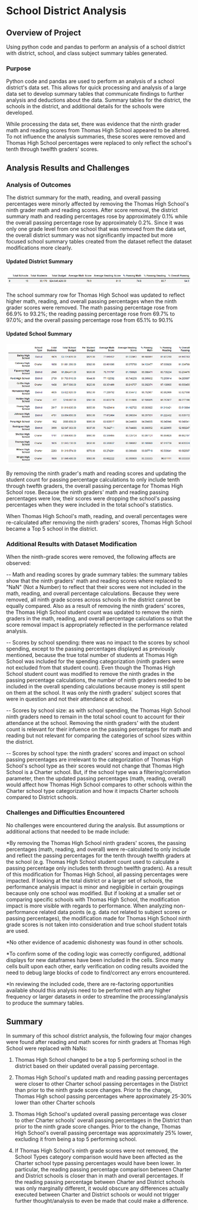 # School District Analysis

## Overview of Project

Using python code and pandas to perform an analysis of a school district with district, school, and class subject summary tables generated.

### Purpose

Python code and pandas are used to perform an analysis of a school district's data set.  This allows for quick processing and analysis of a large data set to develop summary tables that communicate findings to further analysis and deductions about the data.  Summary tables for the district, the schools in the district, and additional details for the schools were developed.  

While processing the data set, there was evidence that the ninth grader math and reading scores from Thomas High School appeared to be altered.  To not influence the analysis summaries, these scores were removed and Thomas High School percentages were replaced to only reflect the school's tenth through twelfth graders' scores.  

## Analysis Results and Challenges

### Analysis of Outcomes 

The district summary for the math, reading, and overall passing percentages were minorly affected by removing the Thomas High School's ninth grader math and reading scores.  After score removal, the district summary math and reading percentages rose by approximately 0.1% while the overall passing percentage rose by approximately 0.2%.  Since it was only one grade level from one school that was removed from the data set, the overall district summary was not significantly impacted but more focused school summary tables created from the dataset reflect the dataset modifications more clearly.

#### Updated District Summary
![](images/district_summary.png)

The school summary row for Thomas High School was updated to reflect higher math, reading, and overall passing percentages when the ninth grader scores were removed.  The math passing percentage rose from 66.9% to 93.2%; the reading passing percentage rose from 69.7% to 97.0%; and the overall passing percentage rose from 65.1% to 90.1%

#### Updated School Summary
![](images/school_summary.png)

By removing the ninth grader's math and reading scores and updating the student count for passing percentage calculations to only include tenth through twefth graders, the overall passing percentage for Thomas High School rose.  Because the ninth graders' math and reading passing percentages were low, their scores were dropping the school's passing percentages when they were included in the total school's statistics.

When Thomas High School's math, reading, and overall percentages were re-calculated after removing the ninth graders' scores, Thomas High School became a Top 5 school in the district.

### Additional Results with Dataset Modification

When the ninth-grade scores were removed, the following affects are observed:

-- Math and reading scores by grade summary tables: the summary tables show that the ninth graders' math and reading scores where replaced to "NaN" (Not a Number) to reflect that their scores were not included in the math, reading, and overall percentage calculations.  Because they were removed, all ninth grade scores across schools in the district cannot be equally compared.  Also as a result of removing the ninth graders' scores, the Thomas High School student count was updated to remove the ninth graders in the math, reading, and overall percentage calculations so that the score removal impact is appropriately reflected in the performance related analysis.

-- Scores by school spending:  there was no impact to the scores by school spending, except to the passing percentages displayed as previously mentioned, because the true total number of students at Thomas High School was included for the spending categorization (ninth graders were not excluded from that student count).  Even though the Thomas High School student count was modified to remove the ninth grades in the passing percentage calculations, the number of ninth graders needed to be included in the overall spending calculations because money is still spent on them at the school.  It was only the ninth graders' subject scores that were in question and not their attendance at school. 

-- Scores by school size:  as with school spending, the Thomas High School ninth graders need to remain in the total school count to account for their attendance at the school. Removing the ninth graders' with the student count is relevant for their infuence on the passing percentages for math and reading but not relevant for comparing the categories of school sizes within the district.

-- Scores by school type:  the ninth graders' scores and impact on school passing percentages are irrelevant to the categorization of Thomas High School's school type as their scores would not change that Thomas High School is a Charter school.  But, if the school type was a filtering/correlation parameter, then the updated passing percentages (math, reading, overall) would affect how Thomas High School compares to other schools within the Charter school type categorization and how it impacts Charter schools compared to District schools.

### Challenges and Difficulties Encountered

No challenges were encountered during the analysis. But assumptions or additional actions that needed to be made include:

*By removing the Thomas High School ninth graders' scores, the passing percentages (math, reading, and overall) were re-calculated to only include and reflect the passing percentages for the tenth through twelfth graders at the school (e.g. Thomas High School student count used to calculate a passing percentage only includes tenth through twelfth graders).  As a result of this modification for Thomas High School, all passing percentages were impacted.  If looking at the total district or a larger set of schools, the performance analysis impact is minor and negligible in certain groupings because only one school was modified.  But if looking at a smaller set or comparing specific schools with Thomas High School, the modification impact is more visible with regards to performance.  When analyzing non-performance related data points (e.g. data not related to subject scores or passing percentages), the modification made for Thomas High School ninth grade scores is not taken into consideration and true school student totals are used.

*No other evidence of academic dishonesty was found in other schools.

*To confirm some of the coding logic was correctly configured, addtional displays for new dataframes have been included in the cells.  Since many cells built upon each other, early verification on coding results avoided the need to debug large blocks of code to find/correct any errors encountered.

*In reviewing the included code, there are re-factoring opportunities available should this analysis need to be performed with any higher frequency or larger datasets in order to streamline the processing/analysis to produce the summary tables.


## Summary

In summary of this school district analysis, the following four major changes were found after reading and math scores for ninth graders at Thomas High School were replaced with NaNs:

1.  Thomas High School changed to be a top 5 performing school in the district based on their updated overall passing percentage.

2.  Thomas High School's updated math and reading passing percentages were closer to other Charter school passing percentages in the District than prior to the ninth grade score changes.  Prior to the change, Thomas High school passing percentages where approximately 25-30% lower than other Charter schools

3.  Thomas High School's updated overall passing percentage was closer to other Charter schools' overall passing percentages in the District than prior to the ninth grade score changes.  Prior to the change, Thomas High School's overall passing percentage was approximately 25% lower, excluding it from being a top 5 performing school.

4.  If Thomas High School's ninth grade scores were not removed, the School Types category comparison would have been affected as the Charter school type passing percentages would have been lower.  In particular, the reading passing percentage comparison between Charter and District schools is closer than in math and overall percentages.  If the reading passing percentage between Charter and District schools was only marginally different, it would obscure any differences actually executed between Charter and District schools or would not trigger further thought/analysis to even be made that could make a difference.
 
